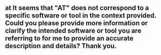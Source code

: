 at
It seems that "AT" does not correspond to a specific software or tool in the context provided. Could you please provide more information or clarify the intended software or tool you are referring to for me to provide an accurate description and details? Thank you.
--------------------------------------
